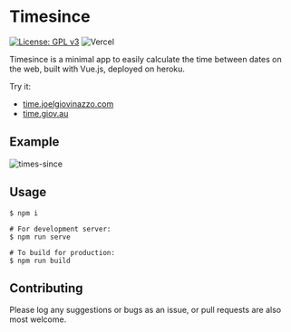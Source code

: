 # Timesince
[![License: GPL v3](https://img.shields.io/badge/License-GPLv3-blue.svg)](https://www.gnu.org/licenses/gpl-3.0)
![Vercel](https://vercelbadge.vercel.app/api/Givo29/timesince?style=flat-square)
 
Timesince is a minimal app to easily calculate the time between dates on the web, built with Vue.js, deployed on heroku.

Try it:
- [time.joelgiovinazzo.com](https://time.joelgiovinazzo.com)
- [time.giov.au](https://time.giov.au)

## Example
![times-since](https://user-images.githubusercontent.com/21019692/140445772-058e11df-a90b-4d39-b55c-cbb80f2e4d57.gif)

## Usage
```
$ npm i

# For development server:
$ npm run serve

# To build for production:
$ npm run build
```
## Contributing
Please log any suggestions or bugs as an issue, or pull requests are also most welcome.
